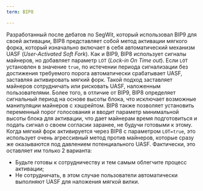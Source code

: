 ```yaml
---
term: BIP8

---
```

Разработанный после дебатов по SegWit, который использовал BIP9 для своей активации, BIP8 представляет собой метод активации мягкого форка, который изначально включает в себя автоматический механизм UASF (*User-Activated Soft Fork*). Как и BIP9, BIP8 использует сигналы майнеров, но добавляет параметр `LOT` (*Lock-in On Time out*). Если `LOT` установлен в значение `true`, по истечении периода сигнализации без достижения требуемого порога автоматически срабатывает UASF, заставляя активировать мягкий форк. Такой подход заставляет майнеров сотрудничать или рисковать UASF, наложенным пользователями. Более того, в отличие от BIP9, BIP8 определяет сигнальный период на основе высоты блока, что исключает возможные манипуляции майнеров с хэшрейтом. BIP8 также позволяет установить переменный порог голосования и вводит параметр минимальной высоты блока для активации, что дает майнерам время подготовиться и подать сигнал о своем согласии заранее, не будучи готовыми к этому. Когда мягкий форк активируется через BIP8 с параметром `LOT=true`, это использует очень агрессивный метод против майнеров, которые сразу же оказываются под давлением потенциального UASF. Фактически, это оставляет им только 2 варианта:


- Будьте готовы к сотрудничеству и тем самым облегчите процесс активации;
- Не сотрудничать, в этом случае пользователи автоматически выполняют UASF для наложения мягкой вилки.